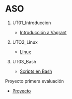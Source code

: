# ASO
1. UT01_Introduccion
   
   * [Introducción a Vagrant](./UT01_introduccion/index.md)
  
2. UTO2_Linux
   
   * [Linux](./UT02_linux/index.md)

3. UT03_Bash
   
   * [Scripts en Bash](./UT03_bash/index.md)

Proyecto primera evaluación

   * [Proyecto](./Proyecto1Ev/documentacion.md)
